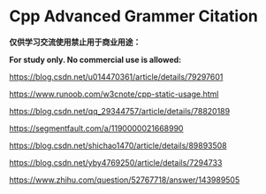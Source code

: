 # Cpp Advanced Grammer Citation

**仅供学习交流使用禁止用于商业用途：**

**For study only. No commercial use is allowed:**

https://blog.csdn.net/u014470361/article/details/79297601

https://www.runoob.com/w3cnote/cpp-static-usage.html

https://blog.csdn.net/qq_29344757/article/details/78820189

https://segmentfault.com/a/1190000021668990

https://blog.csdn.net/shichao1470/article/details/89893508

https://blog.csdn.net/yby4769250/article/details/7294733

https://www.zhihu.com/question/52767718/answer/143989505
